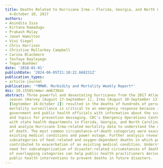 ```yaml
---
title: Deaths Related to Hurricane Irma — Florida, Georgia, and North Carolina, September
  4–October 10, 2017
authors:
- Anindita Issa
- Kirtana Ramadugu
- Prakash Mulay
- Janet Hamilton
- Vivi Siegel
- Chris Harrison
- Christine Mullarkey Campbell
- Carina Blackmore
- Tesfaye Bayleyegn
- Tegan Boehmer
date: '2018-01-01'
publishDate: '2024-06-05T21:10:22.668231Z'
publication_types:
- article-journal
publication: '*MMWR. Morbidity and Mortality Weekly Report*'
doi: 10.15585/mmwr.mm6730a5
abstract: Three powerful and devastating hurricanes from the 2017 Atlantic hurricane
  season (Harvey [August 17-September 1], Irma [August 30-September 13], and Maria
  [September 16-October 2]) resulted in the deaths of hundreds of persons. Disaster-related
  mortality surveillance is critical to an emergency response because it provides
  government and public health officials with information about the scope of the disaster
  and topics for prevention messaging. CDC's Emergency Operations Center collaborated
  with state health departments in Florida, Georgia, and North Carolina to collect
  and analyze Hurricane Irma-related mortality data to understand the main circumstances
  of death. The most common circumstance-of-death categories were exacerbation of
  existing medical conditions and power outage. Further analysis revealed two unique
  subcategories of heat-related and oxygen-dependent deaths in which power outage
  contributed to exacerbation of an existing medical condition. Understanding the
  need for subcategorization of disaster-related circumstances of death and the possibility
  of overlapping categories can help public health practitioners derive more effective
  public health interventions to prevent deaths in future disasters.
---
```

